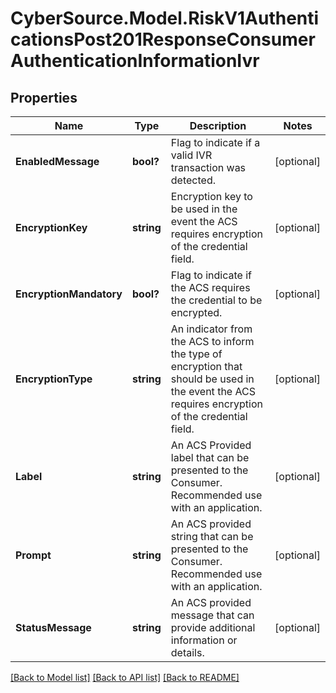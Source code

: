 # CyberSource.Model.RiskV1AuthenticationsPost201ResponseConsumerAuthenticationInformationIvr
## Properties

Name | Type | Description | Notes
------------ | ------------- | ------------- | -------------
**EnabledMessage** | **bool?** | Flag to indicate if a valid IVR transaction was detected.  | [optional] 
**EncryptionKey** | **string** | Encryption key to be used in the event the ACS requires encryption of the credential field.  | [optional] 
**EncryptionMandatory** | **bool?** | Flag to indicate if the ACS requires the credential to be encrypted.  | [optional] 
**EncryptionType** | **string** | An indicator from the ACS to inform the type of encryption that should be used in the event the ACS requires encryption of the credential field.  | [optional] 
**Label** | **string** | An ACS Provided label that can be presented to the Consumer. Recommended use with an application.  | [optional] 
**Prompt** | **string** | An ACS provided string that can be presented to the Consumer. Recommended use with an application.  | [optional] 
**StatusMessage** | **string** | An ACS provided message that can provide additional information or details.  | [optional] 

[[Back to Model list]](../README.md#documentation-for-models) [[Back to API list]](../README.md#documentation-for-api-endpoints) [[Back to README]](../README.md)

